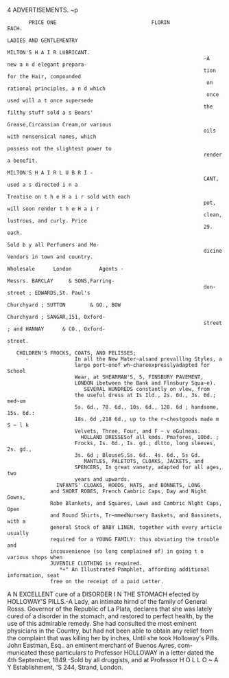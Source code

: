 4                                        ADVERTISEMENTS.
 ~p




           PRICE ONE                               FLORIN                       EACH.
                                                                        LADIES AND GENTLEMENTRY
                                                                     MILTON'S H A I R LUBRICANT.
                                                                    -A      new a n d elegant prepara-
                                                                    tion for the Hair, compounded
                                                                     on rational principles, a n d which
                                                                     once used will a t once supersede
                                                                    the filthy stuff sold a s Bears'
                                                                    Grease,Circassian Cream,or various
                                                                    oils with nonsensical names, which
                                                                    possess not the slightest power to
                                                                    render a benefit.
                                                                         MILTON'S H A I R L U B R I -
                                                                    CANT, used a s directed i n a
                                                                    Treatise on t h e H a i r sold with each
                                                                    pot, will soon render t h e H a i r
                                                                    clean, lustrous, and curly. Price
                                                                    29. each.
                                                                       Sold b y all Perfumers and Me-
                                                                    dicine Vendors in town and country.
                                                                    Wholesale      London         Agents -
                                                                    Messrs. BARCLAY     & SONS,Farring-
                                                                    don-street ; EDWARDS,St. Paul's
                                                                    Churchyard ; SUTTON        & GO., BOW
                                                                    Churchyard ; SANGAR,151, Oxford-
                                                                    street ; and HANNAY      & CO., Oxford-
                                                                    street.

       CHILDREN'S FROCKS, COATS, AND PELISSES;
          -               In all the New Mater~alsand prevalllng Styles, a
                          large port~onof wh~chareexpresslyadapted for School
                          Wear, at SHEARMAN'S, 5, FINSBURY PAVEMENT,
                          LONDON ibetween the Bank and Flnsbury Squa~e).
                             SEVERAL HUNDREDS constantly on vlew, from
                          the useful dress at Is Ild., 2s. 6d., 3s. 6d.; med~um
                          5s. 6d., 78. 6d., 10s. 6d., 128. 6d ; handsome, 15s. 6d.:
                          18s. 6d ,218 6d., up to the r~chestgoods made m S ~ l k
                          Velvets, Three, Four, and F ~ v eGulneas.
                            HOLLAND DRESSESof all kmds. Pmafores, 1Obd. ;
                          Frocks, Is. 6d., Is. gd.; dltto, long sleeves, 2s. gd.,
                          3s. 6d ; BlouseS,Ss. 6d.. 4s. 6d., 5s Gd.
                             MANTLES, PALETOTS, CLOAKS, JACKETS, and
                          SPENCERS, In great vanety, adapted for all ages, two
                          years and upwards.
                    INFANTS' CLOAKS, HOODS, HATS, and BONNETS, LONG
                  and SHORT ROBES, French Cambric Caps, Day and Night Gowns,
                  Robe Blankets, and Squares, Lawn and Cambric Nlght Caps, Open
                  and Round Shirts, Tr~mmedNursery Baskets, and Bassinets, with a
                  general Stock of BABY LINEN, together with every article usually
                  required for a YOUNG FAMILY: thus obviating the trouble and
                  incouvenienoe (so long complained of) in going t o various shops when
                  JUVENILE CLOTHING is required.
                     *+" An Illustrated Pamphlet, affording additional information, seat
                  free on the receipt of a paid Letter.


A N EXCELLENT                  cure of a DISORDER I N THE STOMACH efected
       by HOLLOWAY'S PILLS.-A Lady, an intimate hirnd of the family of General Rosss. Governor of
the Republic of La Plata, declares that she was lately cured of a disorder in the stomach, and restored to
perfect health, by the use of this admirable remedy. She had consulted the most eminent physicians in the
Country, but had not been able to obtain any relief from the complaint that was killing her by inches,
Until she took Holloway's Pills. John Eastman, Esq.. an eminent merchant of Buenos Ayres, com-
municated these particulars to Professor HOLLOWAY     in a letter dated the 4th September, 1849.-Sold by all
druggists, and at Professor H O L L O ~ A Y
                                          Establishment,
                                            'S           244, Strand, London.
